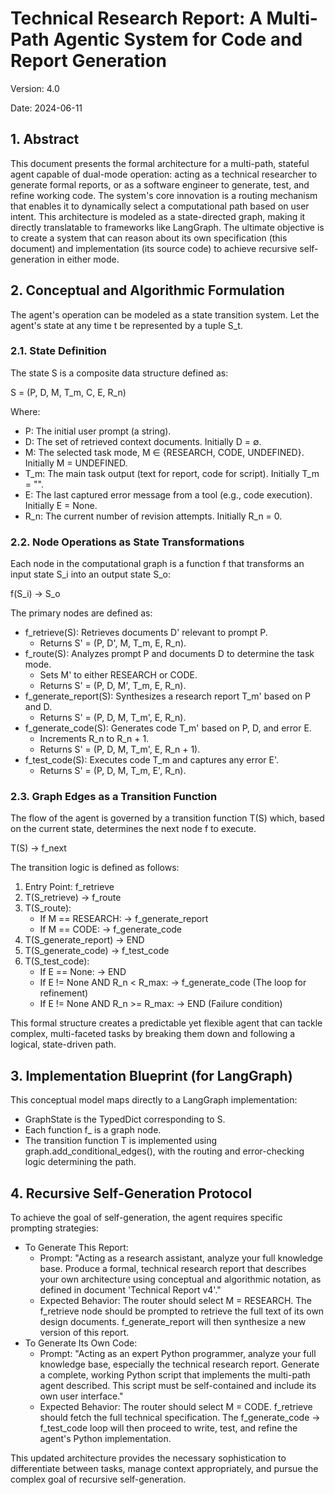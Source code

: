 # **Technical Research Report: A Multi-Path Agentic System for Code and Report Generation**

Version: 4.0

Date: 2024-06-11

## **1\. Abstract**

This document presents the formal architecture for a multi-path, stateful agent capable of dual-mode operation: acting as a technical researcher to generate formal reports, or as a software engineer to generate, test, and refine working code. The system's core innovation is a routing mechanism that enables it to dynamically select a computational path based on user intent. This architecture is modeled as a state-directed graph, making it directly translatable to frameworks like LangGraph. The ultimate objective is to create a system that can reason about its own specification (this document) and implementation (its source code) to achieve recursive self-generation in either mode.

## **2\. Conceptual and Algorithmic Formulation**

The agent's operation can be modeled as a state transition system. Let the agent's state at any time t be represented by a tuple S\_t.

### **2.1. State Definition**

The state S is a composite data structure defined as:

S \= (P, D, M, T\_m, C, E, R\_n)

Where:

* P: The initial user prompt (a string).  
* D: The set of retrieved context documents. Initially D \= ∅.  
* M: The selected task mode, M ∈ {RESEARCH, CODE, UNDEFINED}. Initially M \= UNDEFINED.  
* T\_m: The main task output (text for report, code for script). Initially T\_m \= "".  
* E: The last captured error message from a tool (e.g., code execution). Initially E \= None.  
* R\_n: The current number of revision attempts. Initially R\_n \= 0.

### **2.2. Node Operations as State Transformations**

Each node in the computational graph is a function f that transforms an input state S\_i into an output state S\_o:

f(S\_i) → S\_o

The primary nodes are defined as:

* f\_retrieve(S): Retrieves documents D' relevant to prompt P.  
  * Returns S' \= (P, D', M, T\_m, E, R\_n).  
* f\_route(S): Analyzes prompt P and documents D to determine the task mode.  
  * Sets M' to either RESEARCH or CODE.  
  * Returns S' \= (P, D, M', T\_m, E, R\_n).  
* f\_generate\_report(S): Synthesizes a research report T\_m' based on P and D.  
  * Returns S' \= (P, D, M, T\_m', E, R\_n).  
* f\_generate\_code(S): Generates code T\_m' based on P, D, and error E.  
  * Increments R\_n to R\_n \+ 1.  
  * Returns S' \= (P, D, M, T\_m', E, R\_n \+ 1\).  
* f\_test\_code(S): Executes code T\_m and captures any error E'.  
  * Returns S' \= (P, D, M, T\_m, E', R\_n).

### **2.3. Graph Edges as a Transition Function**

The flow of the agent is governed by a transition function T(S) which, based on the current state, determines the next node f to execute.

T(S) → f\_next

The transition logic is defined as follows:

1. Entry Point: f\_retrieve  
2. T(S\_retrieve) → f\_route  
3. T(S\_route):  
   * If M \== RESEARCH: → f\_generate\_report  
   * If M \== CODE: → f\_generate\_code  
4. T(S\_generate\_report) → END  
5. T(S\_generate\_code) → f\_test\_code  
6. T(S\_test\_code):  
   * If E \== None: → END  
   * If E \!= None AND R\_n \< R\_max: → f\_generate\_code (The loop for refinement)  
   * If E \!= None AND R\_n \>= R\_max: → END (Failure condition)

This formal structure creates a predictable yet flexible agent that can tackle complex, multi-faceted tasks by breaking them down and following a logical, state-driven path.

## **3\. Implementation Blueprint (for LangGraph)**

This conceptual model maps directly to a LangGraph implementation:

* GraphState is the TypedDict corresponding to S.  
* Each function f\_ is a graph node.  
* The transition function T is implemented using graph.add\_conditional\_edges(), with the routing and error-checking logic determining the path.

## **4\. Recursive Self-Generation Protocol**

To achieve the goal of self-generation, the agent requires specific prompting strategies:

* To Generate This Report:  
  * Prompt: "Acting as a research assistant, analyze your full knowledge base. Produce a formal, technical research report that describes your own architecture using conceptual and algorithmic notation, as defined in document 'Technical Report v4'."  
  * Expected Behavior: The router should select M \= RESEARCH. The f\_retrieve node should be prompted to retrieve the full text of its own design documents. f\_generate\_report will then synthesize a new version of this report.  
* To Generate Its Own Code:  
  * Prompt: "Acting as an expert Python programmer, analyze your full knowledge base, especially the technical research report. Generate a complete, working Python script that implements the multi-path agent described. This script must be self-contained and include its own user interface."  
  * Expected Behavior: The router should select M \= CODE. f\_retrieve should fetch the full technical specification. The f\_generate\_code \-\> f\_test\_code loop will then proceed to write, test, and refine the agent's Python implementation.

This updated architecture provides the necessary sophistication to differentiate between tasks, manage context appropriately, and pursue the complex goal of recursive self-generation.

